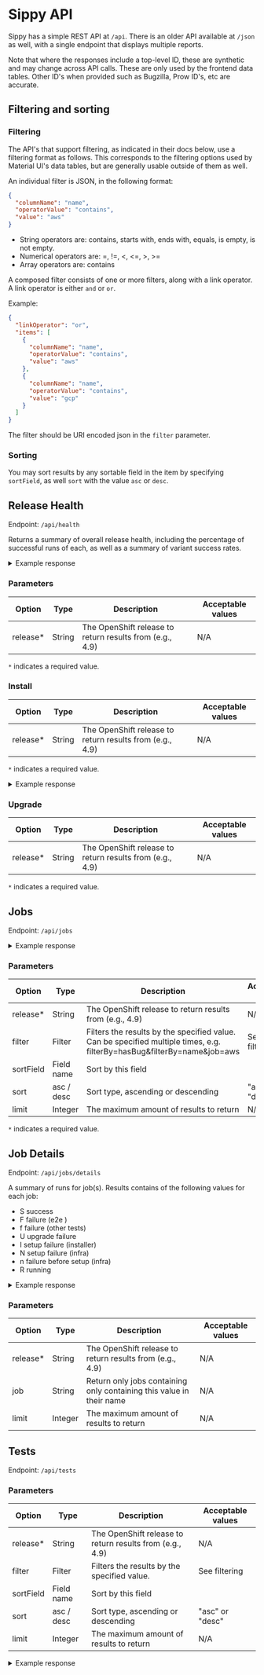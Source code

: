 # Sippy API

Sippy has a simple REST API at `/api`. There is an older API
available at `/json` as well, with a single endpoint that displays
multiple reports.

Note that where the responses include a top-level ID, these are synthetic
and may change across API calls. These are only used by the frontend
data tables. Other ID's when provided  such as Bugzilla, Prow ID's, etc
are accurate.

## Filtering and sorting

### Filtering

The API's that support filtering, as indicated in their docs below, use a filtering format as follows. This
corresponds to the filtering options used by Material UI's data tables, but are generally usable outside of
them as well.

An individual filter is JSON, in the following format:

```json
{
  "columnName": "name",
  "operatorValue": "contains",
  "value": "aws"
}
```

- String operators are: contains, starts with, ends with, equals, is empty, is not empty.
- Numerical operators are: =, !=, <, <=, >, >=
- Array operators are: contains

A composed filter consists of one or more filters, along with a link operator.  A link operator is either `and` or `or`.

Example:

```json
{
  "linkOperator": "or",
  "items": [
    {
      "columnName": "name",
      "operatorValue": "contains",
      "value": "aws"
    },
    {
      "columnName": "name",
      "operatorValue": "contains",
      "value": "gcp"
    }
  ]
}
```

The filter should be URI encoded json in the `filter` parameter.

### Sorting

You may sort results by any sortable field in the item by specifying `sortField`, as well `sort` with the value
`asc` or `desc`.

## Release Health

Endpoint: `/api/health`

Returns a summary of overall release health, including the percentage of successful runs of each,
as well as a summary of variant success rates.

<details>
<summary>Example response</summary>

```json
{
  "indicators": {
    "infrastructure": {
      "current": {
        "percentage": 88.88888888888889,
        "runs": 1998
      },
      "previous": {
        "percentage": 95.31914893617022,
        "runs": 1880
      }
    },
    "install": {
      "current": {
        "percentage": 96.53083700440529,
        "runs": 3632
      },
      "previous": {
        "percentage": 98.8409703504043,
        "runs": 3710
      }
    },
    "upgrade": {
      "current": {
        "percentage": 98.50299401197606,
        "runs": 334
      },
      "previous": {
        "percentage": 99.52941176470588,
        "runs": 425
      }
    }
  },
  "variants": {
    "current": {
      "success": 2,
      "unstable": 1,
      "failed": 17
    },
    "previous": {
      "success": 3,
      "unstable": 6,
      "failed": 11
    }
  },
  "last_updated": "2021-08-09T14:12:09.319089659Z"
}
```

</details>

### Parameters 
| Option   | Type           | Description                                                                                                              | Acceptable values                        |
|----------|----------------|--------------------------------------------------------------------------------------------------------------------------|------------------------------------------|
| release* | String         | The OpenShift release to return results from (e.g., 4.9)                                                                 | N/A                                      |

`*` indicates a required value.

### Install

| Option   | Type           | Description                                                                                                              | Acceptable values                        |
|----------|----------------|--------------------------------------------------------------------------------------------------------------------------|------------------------------------------|
| release* | String         | The OpenShift release to return results from (e.g., 4.9)                                                                 | N/A                                      |

`*` indicates a required value.

<details>
<summary>Example response</summary>

```json
{
  "column_names": [
    "All",
    "aws",
  ],
  "description": "Install Rates by Operator by Variant",
  "tests": {
    "Overall": {
      "All": {
        "id": 0,
        "name": "All",
        "current_successes": 4045,
        "current_failures": 166,
        "current_flakes": 0,
        "current_pass_percentage": 96.05794348135834,
        "current_runs": 4211,
        "previous_successes": 4260,
        "previous_failures": 54,
        "previous_flakes": 0,
        "previous_pass_percentage": 98.74826147426981,
        "previous_runs": 4314,
        "net_improvement": 0,
        "bugs": null,
        "associated_bugs": null
      },
      "aws": {
        "id": 0,
        "name": "aws",
        "current_successes": 361,
        "current_failures": 6,
        "current_flakes": 0,
        "current_pass_percentage": 98.36512261580381,
        "current_runs": 367,
        "previous_successes": 371,
        "previous_failures": 4,
        "previous_flakes": 0,
        "previous_pass_percentage": 98.93333333333332,
        "previous_runs": 375,
        "net_improvement": 0,
        "bugs": null,
        "associated_bugs": null
      }
    }
  },
  "title": "Install Rates by Operator"
}
```

</details>

### Upgrade

| Option   | Type           | Description                                                                                                              | Acceptable values                        |
|----------|----------------|--------------------------------------------------------------------------------------------------------------------------|------------------------------------------|
| release* | String         | The OpenShift release to return results from (e.g., 4.9)                                                                 | N/A                                      |

`*` indicates a required value.

## Jobs

Endpoint: `/api/jobs`

<details>
<summary>Example response</summary>

```json
[
  {
    "id": 51,
    "name": "periodic-ci-openshift-release-master-ci-4.9-e2e-gcp-upgrade",
    "brief_name": "e2e-gcp-upgrade",
    "variants": [
      "gcp",
      "upgrade"
    ],
    "current_pass_percentage": 10.030395136778116,
    "current_projected_pass_percentage": 10.784313725490197,
    "current_runs": 329,
    "previous_pass_percentage": 35.78274760383386,
    "previous_projected_pass_percentage": 37.45819397993311,
    "previous_runs": 313,
    "net_improvement": -25.752352467055744,
    "test_grid_url": "https://testgrid.k8s.io/redhat-openshift-ocp-release-4.9-informing#periodic-ci-openshift-release-master-ci-4.9-e2e-gcp-upgrade",
    "bugs": [],
    "associated_bugs": [
      {
        "id": 1983758,
        "status": "NEW",
        "last_change_time": "2021-07-27T16:59:31Z",
        "summary": "gcp upgrades are failing on \"Cluster frontend ingress remain available\"",
        "target_release": [
          "---"
        ],
        "component": [
          "Routing"
        ],
        "url": "https://bugzilla.redhat.com/show_bug.cgi?id=1983758"
      }
    ]
  }
]
```

</details>

### Parameters

| Option   | Type           | Description                                                                                                              | Acceptable values                                   |
|----------|----------------|--------------------------------------------------------------------------------------------------------------------------|-----------------------------------------------------|
| release* | String         | The OpenShift release to return results from (e.g., 4.9)                                                                 | N/A                                                 |
| filter   | Filter         | Filters the results by the specified value. Can be specified multiple times, e.g. filterBy=hasBug&filterBy=name&job=aws  | See filtering                                       |
| sortField| Field name     | Sort by this field                                                                                                       |                                                     | 
| sort     | asc / desc     | Sort type, ascending or descending                                                                                       | "asc" or "desc"                                     |
| limit    | Integer        | The maximum amount of results to return                                                                                  | N/A                                                 |

`*` indicates a required value.

## Job Details

Endpoint: `/api/jobs/details`

A summary of runs for job(s). Results contains of the following values
for each job:

  - S success
  - F failure (e2e )
  - f failure (other tests)
  - U upgrade failure
  - I setup failure (installer)
  - N setup failure (infra)
  - n failure before setup (infra)
  - R running


<details>
<Summary>Example response</Summary>

```json
{
  "jobs": [
    {
      "name": "periodic-ci-openshift-release-master-nightly-4.9-e2e-metal-ipi-ovn-ipv6",
      "results": [
        {
          "timestamp": 1628207039000,
          "result": "F",
          "url": "https://prow.ci.openshift.org/view/gcs/origin-ci-test/logs/periodic-ci-openshift-release-master-nightly-4.9-e2e-metal-ipi-ovn-ipv6/1423429598720299008"
        },
        {
          "timestamp": 1628045973000,
          "result": "F",
          "url": "https://prow.ci.openshift.org/view/gcs/origin-ci-test/logs/periodic-ci-openshift-release-master-nightly-4.9-e2e-metal-ipi-ovn-ipv6/1422754032564310016"
        },
        {
          "timestamp": 1628198644000,
          "result": "F",
          "url": "https://prow.ci.openshift.org/view/gcs/origin-ci-test/logs/periodic-ci-openshift-release-master-nightly-4.9-e2e-metal-ipi-ovn-ipv6/1423394362347229184"
        },
        {
          "timestamp": 1628485392000,
          "result": "F",
          "url": "https://prow.ci.openshift.org/view/gcs/origin-ci-test/logs/periodic-ci-openshift-release-master-nightly-4.9-e2e-metal-ipi-ovn-ipv6/1424597097709047808"
        },
        {
          "timestamp": 1628343908000,
          "result": "F",
          "url": "https://prow.ci.openshift.org/view/gcs/origin-ci-test/logs/periodic-ci-openshift-release-master-nightly-4.9-e2e-metal-ipi-ovn-ipv6/1424003666343366656"
        },
        {
          "timestamp": 1628325313000,
          "result": "F",
          "url": "https://prow.ci.openshift.org/view/gcs/origin-ci-test/logs/periodic-ci-openshift-release-master-nightly-4.9-e2e-metal-ipi-ovn-ipv6/1423925674229370880"
        },
        {
          "timestamp": 1628289649000,
          "result": "F",
          "url": "https://prow.ci.openshift.org/view/gcs/origin-ci-test/logs/periodic-ci-openshift-release-master-nightly-4.9-e2e-metal-ipi-ovn-ipv6/1423776089259380736"
        },
        {
          "timestamp": 1628277370000,
          "result": "S",
          "url": "https://prow.ci.openshift.org/view/gcs/origin-ci-test/logs/periodic-ci-openshift-release-master-nightly-4.9-e2e-metal-ipi-ovn-ipv6/1423724523844276224"
        },
        {
          "timestamp": 1628358891000,
          "result": "F",
          "url": "https://prow.ci.openshift.org/view/gcs/origin-ci-test/logs/periodic-ci-openshift-release-master-nightly-4.9-e2e-metal-ipi-ovn-ipv6/1424066513538650112"
        },
        {
          "timestamp": 1628190532000,
          "result": "F",
          "url": "https://prow.ci.openshift.org/view/gcs/origin-ci-test/logs/periodic-ci-openshift-release-master-nightly-4.9-e2e-metal-ipi-ovn-ipv6/1423360364472438784"
        },
        {
          "timestamp": 1628274962000,
          "result": "F",
          "url": "https://prow.ci.openshift.org/view/gcs/origin-ci-test/logs/periodic-ci-openshift-release-master-nightly-4.9-e2e-metal-ipi-ovn-ipv6/1423714481237659648"
        },
        {
          "timestamp": 1627391095000,
          "result": "F",
          "url": "https://prow.ci.openshift.org/view/gcs/origin-ci-test/logs/periodic-ci-openshift-release-master-nightly-4.9-e2e-metal-ipi-ovn-ipv6/1420007279679246336"
        },
        {
          "timestamp": 1627473363000,
          "result": "F",
          "url": "https://prow.ci.openshift.org/view/gcs/origin-ci-test/logs/periodic-ci-openshift-release-master-nightly-4.9-e2e-metal-ipi-ovn-ipv6/1420352338517823488"
        },
        {
          "timestamp": 1627617630000,
          "result": "F",
          "url": "https://prow.ci.openshift.org/view/gcs/origin-ci-test/logs/periodic-ci-openshift-release-master-nightly-4.9-e2e-metal-ipi-ovn-ipv6/1420957438630170624"
        },
        {
          "timestamp": 1627515377000,
          "result": "F",
          "url": "https://prow.ci.openshift.org/view/gcs/origin-ci-test/logs/periodic-ci-openshift-release-master-nightly-4.9-e2e-metal-ipi-ovn-ipv6/1420528516700573696"
        },
        {
          "timestamp": 1627396851000,
          "result": "F",
          "url": "https://prow.ci.openshift.org/view/gcs/origin-ci-test/logs/periodic-ci-openshift-release-master-nightly-4.9-e2e-metal-ipi-ovn-ipv6/1420031423921786880"
        },
        {
          "timestamp": 1627363991000,
          "result": "F",
          "url": "https://prow.ci.openshift.org/view/gcs/origin-ci-test/logs/periodic-ci-openshift-release-master-nightly-4.9-e2e-metal-ipi-ovn-ipv6/1419893597473345536"
        }
      ]
    }
  ],
  "start": 1627317573000,
  "end": 1628508950000
}
```

</details>

### Parameters

| Option   | Type           | Description                                                                                                              | Acceptable values                        |
|----------|----------------|--------------------------------------------------------------------------------------------------------------------------|------------------------------------------|
| release* | String         | The OpenShift release to return results from (e.g., 4.9)                                                                 | N/A                                      |
| job      | String         | Return only jobs containing only containing this value in their name                                                     | N/A                                      |
| limit    | Integer        | The maximum amount of results to return                                                                                  | N/A                                      |

## Tests

Endpoint: `/api/tests`

### Parameters

| Option   | Type           | Description                                                                               | Acceptable values                                   |
|----------|----------------|-------------------------------------------------------------------------------------------|-----------------------------------------------------|
| release* | String         | The OpenShift release to return results from (e.g., 4.9)                                  | N/A                                                 |
| filter   | Filter         | Filters the results by the specified value.                                               | See filtering                                       |
| sortField| Field name     | Sort by this field                                                                        |                                                     | 
| sort     | asc / desc     | Sort type, ascending or descending                                                        | "asc" or "desc"                                     |
| limit    | Integer        | The maximum amount of results to return                                                   | N/A                                                 |

<details>
<summary>Example response</summary>

```json
[
  {
    "id": 253,
    "name": "[sig-network-edge] Cluster frontend ingress remain available",
    "current_successes": 554,
    "current_failures": 31,
    "current_flakes": 201,
    "current_pass_percentage": 94.70085470085469,
    "current_runs": 786,
    "previous_successes": 734,
    "previous_failures": 25,
    "previous_flakes": 242,
    "previous_pass_percentage": 96.70619235836627,
    "previous_runs": 1001,
    "net_improvement": -2.005337657511575,
    "bugs": [
      {
        "id": 1980141,
        "status": "POST",
        "last_change_time": "2021-08-03T14:02:12Z",
        "summary": "NetworkPolicy e2e tests are flaky in 4.9, especially in stress",
        "target_release": [
          "4.9.0"
        ],
        "component": [
          "Networking"
        ],
        "url": "https://bugzilla.redhat.com/show_bug.cgi?id=1980141"
      },
      {
        "id": 1983829,
        "status": "NEW",
        "last_change_time": "0001-01-01T00:00:00Z",
        "summary": "ovn-kubernetes upgrade jobs are failing disruptive tests",
        "target_release": [
          "4.9.0"
        ],
        "component": [
          "Networking"
        ],
        "url": "https://bugzilla.redhat.com/show_bug.cgi?id=1983829"
      },
      {
        "id": 1981872,
        "status": "NEW",
        "last_change_time": "2021-08-03T17:13:35Z",
        "summary": "SDN networking failures during GCP upgrades",
        "target_release": [
          "4.9.0"
        ],
        "component": [
          "Networking"
        ],
        "url": "https://bugzilla.redhat.com/show_bug.cgi?id=1981872"
      }
    ],
    "associated_bugs": [
      {
        "id": 1983758,
        "status": "NEW",
        "last_change_time": "2021-07-27T16:59:31Z",
        "summary": "gcp upgrades are failing on \"Cluster frontend ingress remain available\"",
        "target_release": [
          "---"
        ],
        "component": [
          "Routing"
        ],
        "url": "https://bugzilla.redhat.com/show_bug.cgi?id=1983758"
      },
      {
        "id": 1943334,
        "status": "POST",
        "last_change_time": "2021-07-23T10:58:19Z",
        "summary": "[ovnkube] node pod should taint NoSchedule on termination; clear on startup",
        "target_release": [
          "---"
        ],
        "component": [
          "Networking"
        ],
        "url": "https://bugzilla.redhat.com/show_bug.cgi?id=1943334"
      },
      {
        "id": 1987046,
        "status": "POST",
        "last_change_time": "2021-07-30T07:02:22Z",
        "summary": "periodic ci-4.8-upgrade-from-stable-4.7-e2e-*-ovn-upgrade are permafailing on service/ingress disruption",
        "target_release": [
          "4.8.z"
        ],
        "component": [
          "Networking"
        ],
        "url": "https://bugzilla.redhat.com/show_bug.cgi?id=1987046"
      }
    ]
  }
]
```

</details>
